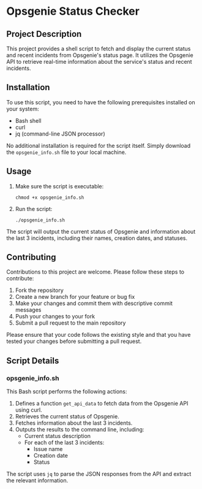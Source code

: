 # Opsgenie Status Checker

## Project Description

This project provides a shell script to fetch and display the current status and recent incidents from Opsgenie's status page. It utilizes the Opsgenie API to retrieve real-time information about the service's status and recent incidents.

## Installation

To use this script, you need to have the following prerequisites installed on your system:

- Bash shell
- curl
- jq (command-line JSON processor)

No additional installation is required for the script itself. Simply download the `opsgenie_info.sh` file to your local machine.

## Usage

1. Make sure the script is executable:
   ```
   chmod +x opsgenie_info.sh
   ```

2. Run the script:
   ```
   ./opsgenie_info.sh
   ```

The script will output the current status of Opsgenie and information about the last 3 incidents, including their names, creation dates, and statuses.

## Contributing

Contributions to this project are welcome. Please follow these steps to contribute:

1. Fork the repository
2. Create a new branch for your feature or bug fix
3. Make your changes and commit them with descriptive commit messages
4. Push your changes to your fork
5. Submit a pull request to the main repository

Please ensure that your code follows the existing style and that you have tested your changes before submitting a pull request.

## Script Details

### opsgenie_info.sh

This Bash script performs the following actions:

1. Defines a function `get_api_data` to fetch data from the Opsgenie API using curl.
2. Retrieves the current status of Opsgenie.
3. Fetches information about the last 3 incidents.
4. Outputs the results to the command line, including:
   - Current status description
   - For each of the last 3 incidents:
     - Issue name
     - Creation date
     - Status

The script uses `jq` to parse the JSON responses from the API and extract the relevant information.